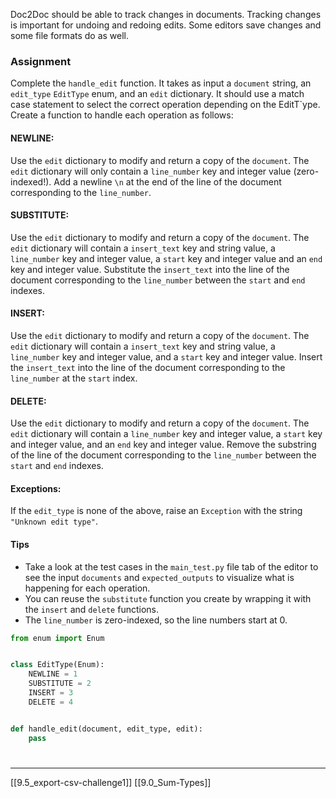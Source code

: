 Doc2Doc should be able to track changes in documents. 
Tracking changes is important for undoing and redoing edits. 
Some editors save changes and some file formats do as well.

### Assignment
Complete the `handle_edit` function. 
It takes as input a `document` string, 
an `edit_type` `EditType` enum, and an `edit` dictionary. 
It should use a match case statement to select the correct operation depending on the EditT`ype. 
Create a function to handle each operation as follows:

#### NEWLINE:
Use the `edit` dictionary to modify and return a copy of the `document`. 
The `edit` dictionary will only contain a `line_number` key and integer value (zero-indexed!). 
Add a newline `\n` at the end of the line of the document corresponding to the `line_number`.

#### SUBSTITUTE:
Use the `edit` dictionary to modify and return a copy of the `document`. 
The `edit` dictionary will contain a `insert_text` key and string value, 
a `line_number` key and integer value, 
a `start` key and integer value and an `end` key and integer value. 
Substitute the `insert_text` into the line of the document corresponding to the `line_number` between the `start` and `end` indexes.

#### INSERT:
Use the `edit` dictionary to modify and return a copy of the `document`. 
The `edit` dictionary will contain a `insert_text` key and string value, 
a `line_number` key and integer value, 
and a `start` key and integer value. 
Insert the `insert_text` into the line of the document corresponding to the `line_number` at the `start` index.

#### DELETE:
Use the `edit` dictionary to modify and return a copy of the `document`. 
The `edit` dictionary will contain a `line_number` key and integer value, 
a `start` key and integer value, 
and an `end` key and integer value. 
Remove the substring of the line of the document corresponding to the `line_number` between the `start` and `end` indexes.

#### Exceptions:
If the `edit_type` is none of the above, 
raise an `Exception` with the string `"Unknown edit type"`.

#### Tips
- Take a look at the test cases in the `main_test.py` file tab of the editor to see the input `documents` and `expected_outputs` to visualize what is happening for each operation.
- You can reuse the `substitute` function you create by wrapping it with the `insert` and `delete` functions.
- The `line_number` is zero-indexed, so the line numbers start at 0.
``` python
from enum import Enum


class EditType(Enum):
    NEWLINE = 1
    SUBSTITUTE = 2
    INSERT = 3
    DELETE = 4


def handle_edit(document, edit_type, edit):
    pass
```
# 
---
[[9.5_export-csv-challenge1]]
[[9.0_Sum-Types]]
